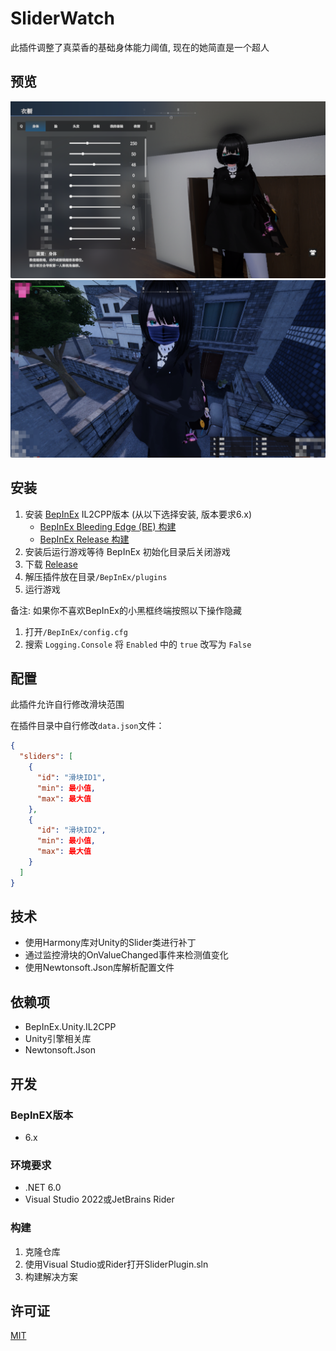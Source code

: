 ﻿# SliderWatch

此插件调整了真菜香的基础身体能力阈值, 现在的她简直是一个超人

## 预览

![](images/001.png)
![](images/002.png)

## 安装

1. 安装 [BepInEx](https://github.com/BepInEx/BepInEx) IL2CPP版本 (从以下选择安装, 版本要求6.x)
    - [BepInEx Bleeding Edge (BE) 构建](https://builds.bepinex.dev/projects/bepinex_be)
    - [BepInEx Release 构建](https://github.com/BepInEx/BepInEx/releases)
2. 安装后运行游戏等待 BepInEx 初始化目录后关闭游戏
3. 下载 [Release](https://github.com/LanluZ/manaka-slider-plugin/releases)
4. 解压插件放在目录`/BepInEx/plugins`
5. 运行游戏

备注: 如果你不喜欢BepInEx的小黑框终端按照以下操作隐藏

1. 打开`/BepInEx/config.cfg`
2. 搜索 `Logging.Console` 将 `Enabled` 中的 `true` 改写为 `False`

## 配置

此插件允许自行修改滑块范围

在插件目录中自行修改`data.json`文件：

```json
{
  "sliders": [
    {
      "id": "滑块ID1",
      "min": 最小值,
      "max": 最大值
    },
    {
      "id": "滑块ID2",
      "min": 最小值,
      "max": 最大值
    }
  ]
}
```

## 技术

- 使用Harmony库对Unity的Slider类进行补丁
- 通过监控滑块的OnValueChanged事件来检测值变化
- 使用Newtonsoft.Json库解析配置文件

## 依赖项

- BepInEx.Unity.IL2CPP
- Unity引擎相关库
- Newtonsoft.Json

## 开发

### BeplnEX版本

- 6.x

### 环境要求

- .NET 6.0
- Visual Studio 2022或JetBrains Rider

### 构建

1. 克隆仓库
2. 使用Visual Studio或Rider打开SliderPlugin.sln
3. 构建解决方案

## 许可证

[MIT](LICENSE)
